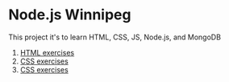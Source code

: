 # Node.js Winnipeg

This project it's to learn HTML, CSS, JS, Node.js, and MongoDB

1. [HTML exercises](html)
  2. [CSS  exercises](css) 
   2. [CSS  exercises](css) 
  
